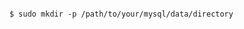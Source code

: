<!-- layout:code post: database-backup_note -->

```

$ sudo mkdir -p /path/to/your/mysql/data/directory

```
